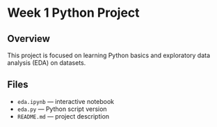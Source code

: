 # Week 1 Python Project

## Overview
This project is focused on learning Python basics and exploratory data analysis (EDA) on datasets.

## Files
- `eda.ipynb` — interactive notebook
- `eda.py` — Python script version
- `README.md` — project description